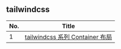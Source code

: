 ## tailwindcss
| No. | Title                                                                |
| --- | -------------------------------------------------------------------- |
| 1   | <a href="https://segmentfault.com/a/1190000023931655">tailwindcss 系列 Container 布局</a> |